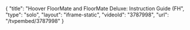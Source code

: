 {
    "title": "Hoover FloorMate and FloorMate Deluxe: Instruction Guide (FH",
    "type": "solo",
    "layout": "iframe-static",
    "videoId": "3787998",
    "url": "\/tvpembed\/3787998"
}